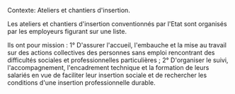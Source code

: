 Contexte: Ateliers et chantiers d'insertion.

Les ateliers et chantiers d'insertion conventionnés par l'Etat sont organisés par les employeurs figurant sur une liste.

Ils ont pour mission : 1° D'assurer l'accueil, l'embauche et la mise au travail sur des actions collectives des personnes sans emploi rencontrant des difficultés sociales et professionnelles particulières ; 2° D'organiser le suivi, l'accompagnement, l'encadrement technique et la formation de leurs salariés en vue de faciliter leur insertion sociale et de rechercher les conditions d'une insertion professionnelle durable.